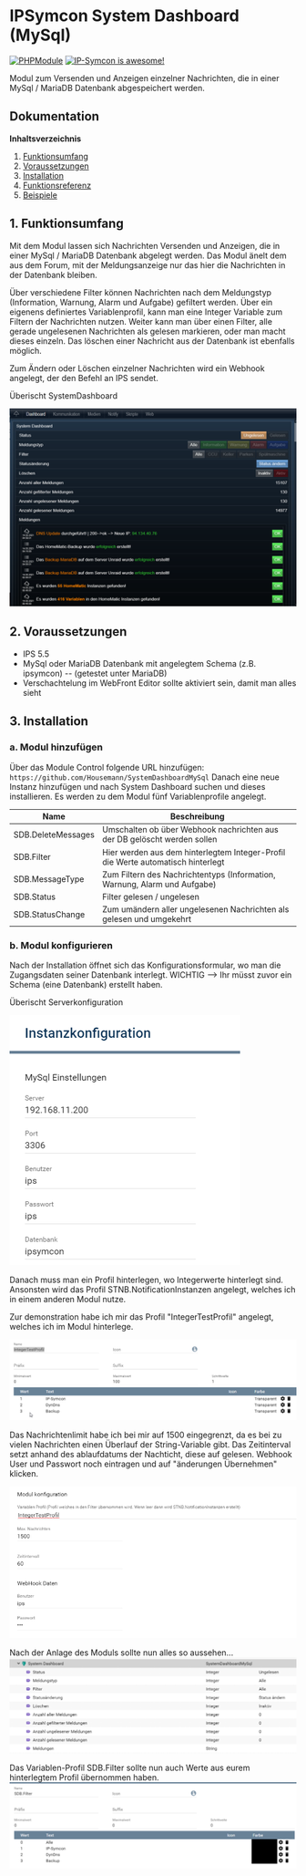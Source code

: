 # IPSymcon System Dashboard (MySql)

[![PHPModule](https://img.shields.io/badge/Symcon-PHPModul-red.svg)](https://www.symcon.de/service/dokumentation/entwicklerbereich/sdk-tools/sdk-php/)
[![IP-Symcon is awesome!](https://img.shields.io/badge/IP--Symcon-5.5-blue.svg)](https://www.symcon.de)

Modul zum Versenden und Anzeigen einzelner Nachrichten, die in einer MySql / MariaDB Datenbank abgespeichert werden.

## Dokumentation

**Inhaltsverzeichnis**

1. [Funktionsumfang](#1-funktionsumfang)  
2. [Voraussetzungen](#2-voraussetzungen)  
3. [Installation](#3-installation)  
4. [Funktionsreferenz](#4-funktionsreferenz)  
5. [Beispiele](#5-beispiele)  

## 1. Funktionsumfang

Mit dem Modul lassen sich Nachrichten Versenden und Anzeigen, die in einer MySql / MariaDB Datenbank abgelegt werden. Das Modul änelt dem aus dem Forum, mit der Meldungsanzeige nur das hier die Nachrichten in der Datenbank bleiben.

Über verschiedene Filter können Nachrichten nach dem Meldungstyp (Information, Warnung, Alarm und Aufgabe) gefiltert werden. Über ein eigenens definiertes Variablenprofil, kann man eine Integer Variable zum Filtern der Nachrichten nutzen. Weiter kann man über einen Filter, alle gerade ungelesenen Nachrichten als gelesen markieren, oder man macht dieses einzeln. Das löschen einer Nachricht aus der Datenbank ist ebenfalls möglich.

Zum Ändern oder Löschen einzelner Nachrichten wird ein Webhook angelegt, der den Befehl an IPS sendet. 

Überischt SystemDashboard

![Uebersicht1](img/Uebersicht1.png?raw=true)

## 2. Voraussetzungen

 - IPS 5.5
 - MySql oder MariaDB Datenbank mit angelegtem Schema (z.B. ipsymcon) -- (getestet unter MariaDB)
 - Verschachtelung im WebFront Editor sollte aktiviert sein, damit man alles sieht

## 3. Installation

### a. Modul hinzufügen

Über das Module Control folgende URL hinzufügen: `https://github.com/Housemann/SystemDashboardMySql`
Danach eine neue Instanz hinzufügen und nach System Dashboard suchen und dieses installieren. Es werden zu dem Modul fünf Variablenprofile angelegt. 

Name                | Beschreibung
------------------- | --------------------------------------------------------------------------------------------
SDB.DeleteMessages  | Umschalten ob über Webhook nachrichten aus der DB gelöscht werden sollen
SDB.Filter          | Hier werden aus dem hinterlegtem Integer-Profil die Werte automatisch hinterlegt
SDB.MessageType     | Zum Filtern des Nachrichtentyps (Information, Warnung, Alarm und Aufgabe)
SDB.Status          | Filter gelesen / ungelesen
SDB.StatusChange    | Zum umändern aller ungelesenen Nachrichten als gelesen und umgekehrt

### b. Modul konfigurieren

Nach der Installation öffnet sich das Konfigurationsformular, wo man die Zugangsdaten seiner Datenbank interlegt. 
WICHTIG --> Ihr müsst zuvor ein Schema (eine Datenbank) erstellt haben. 

Überischt Serverkonfiguration

![ModulKonf1](img/ModulKonf1.png?raw=true)


Danach muss man ein Profil hinterlegen, wo Integerwerte hinterlegt sind. Ansonsten wird das Profil STNB.NotificationInstanzen angelegt, welches ich in einem anderen Modul nutze. 

Zur demonstration habe ich mir das Profil "IntegerTestProfil" angelegt, welches ich im Modul hinterlege.

![TestProfil](img/TestProfil.png?raw=true)

Das Nachrichtenlimit habe ich bei mir auf 1500 eingegrenzt, da es bei zu vielen Nachrichten einen Überlauf der String-Variable gibt. Das Zeitinterval setzt anhand des ablaufdatums der Nachticht, diese auf gelesen. Webhook User und Passwort noch eintragen und auf "änderungen Übernehmen" klicken. 

![ModulKonf2](img/ModulKonf2.png?raw=true)

Nach der Anlage des Moduls sollte nun alles so aussehen...
![ObjektBaum1](img/ObjektBaum1.png?raw=true)

Das Variablen-Profil SDB.Filter sollte nun auch Werte aus eurem hinterlegtem Profil übernommen haben.
![Filter1](img/Filter1.png?raw=true)

